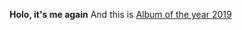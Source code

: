 **Holo, it's me again**
And this is [Album of the year 2019](https://pitchfork.com/reviews/albums/lana-del-rey-norman-fucking-rockwell/)
